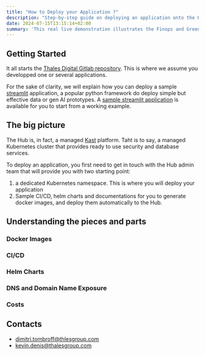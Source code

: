 ```yaml
---
title: "How to Deploy your Application ?"
description: "Step-by-step guide on deploying an application onto the Hub."
date: 2024-07-15T13:15:14+02:00
summary: 'This real live demonstration illustrates the Finops and Greenops monitoring of a sample AWS kubernetes application.'
---
```


## Getting Started

It all starts the [Thales Digital Gitlab repository](https://gitlab.thalesdigital.io). This is where we assume you developped one or several applications. 

For the sake of clarity, we will explain how you can deploy a sample [streamlit](https://streamlit.io/) application, a popular python framework do deploy simple but effective data or gen AI prototypes. A [sample streamlit application](https://gitlab.thalesdigital.io/tsn/innovation/projects/streamlit) is available for you to start from a working example. 

## The big picture

The Hub is, in fact, a managed [Kast](https://kast-portal.dpsc-thales.fr/) platform. Taht is to say, a managed Kubernetes cluster that provides ready to use security and database services. 

To deploy an application, you first need to get in touch with the Hub admin team that will provide you with two starting point: 

1. a dedicated Kubernetes namespace. This is where you will deploy your application
2. Sample CI/CD, helm charts and documentations for you to generate docker images, and deploy them automatically to the Hub.

## Understanding the pieces and parts

### Docker Images

### CI/CD

### Helm Charts

### DNS and Domain Name Exposure

### Costs

## Contacts

- dimitri.tombroff@thlesgroup.com
- kevin.denis@thalesgroup.com






